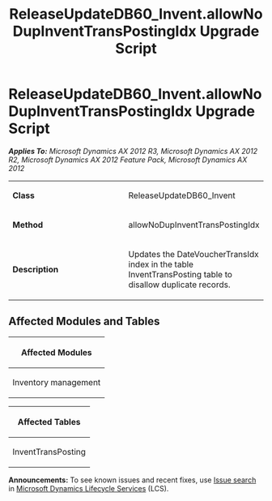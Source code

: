 ﻿---
title: ReleaseUpdateDB60_Invent.allowNoDupInventTransPostingIdx Upgrade Script
TOCTitle: ReleaseUpdateDB60_Invent.allowNoDupInventTransPostingIdx Upgrade Script
ms:assetid: 64839fdb-9007-3242-64a4-99303cf9409e
ms:mtpsurl: https://msdn.microsoft.com/en-us/library/JJ719183(v=AX.60)
ms:contentKeyID: 49708722
ms.date: 05/18/2015
mtps_version: v=AX.60
---

# ReleaseUpdateDB60\_Invent.allowNoDupInventTransPostingIdx Upgrade Script 


_**Applies To:** Microsoft Dynamics AX 2012 R3, Microsoft Dynamics AX 2012 R2, Microsoft Dynamics AX 2012 Feature Pack, Microsoft Dynamics AX 2012_

<table>
<colgroup>
<col style="width: 50%" />
<col style="width: 50%" />
</colgroup>
<tbody>
<tr class="odd">
<td><p><strong>Class</strong></p></td>
<td><p>ReleaseUpdateDB60_Invent</p></td>
</tr>
<tr class="even">
<td><p><strong>Method</strong></p></td>
<td><p>allowNoDupInventTransPostingIdx</p></td>
</tr>
<tr class="odd">
<td><p><strong>Description</strong></p></td>
<td><p>Updates the DateVoucherTransIdx index in the table InventTransPosting table to disallow duplicate records.</p></td>
</tr>
</tbody>
</table>


## Affected Modules and Tables

<table>
<colgroup>
<col style="width: 100%" />
</colgroup>
<thead>
<tr class="header">
<th><p>Affected Modules</p></th>
</tr>
</thead>
<tbody>
<tr class="odd">
<td><p>Inventory management</p></td>
</tr>
</tbody>
</table>


<table>
<colgroup>
<col style="width: 100%" />
</colgroup>
<thead>
<tr class="header">
<th><p>Affected Tables</p></th>
</tr>
</thead>
<tbody>
<tr class="odd">
<td><p>InventTransPosting</p></td>
</tr>
</tbody>
</table>

  
**Announcements:** To see known issues and recent fixes, use [Issue search](http://go.microsoft.com/fwlink/?linkid=389258) in [Microsoft Dynamics Lifecycle Services](http://go.microsoft.com/fwlink/?linkid=306505) (LCS).

